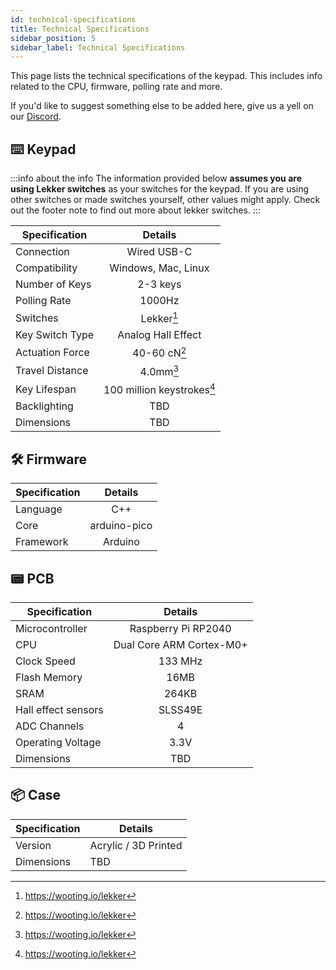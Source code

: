```yaml
---
id: technical-specifications
title: Technical Specifications
sidebar_position: 5
sidebar_label: Technical Specifications
---
```


This page lists the technical specifications of the keypad. This includes info related to the CPU, firmware, polling rate and more.

If you'd like to suggest something else to be added here, give us a yell on our [Discord](https://discord.gg/minipad).

## ⌨️ Keypad 

:::info about the info
The information provided below **assumes you are using Lekker switches** as your switches for the keypad. If you are using other switches or made switches yourself, other values might apply. Check out the footer note to find out more about lekker switches.
:::

| **Specification** | **Details** |
| --- | :---: |
| Connection | Wired USB-C |
| Compatibility | Windows, Mac, Linux |
| Number of Keys | 2-3 keys |
| Polling Rate | 1000Hz |
| Switches | Lekker[^1] |
| Key Switch Type | Analog Hall Effect |
| Actuation Force | 40-60 cN[^1] |
| Travel Distance | 4.0mm[^1] |
| Key Lifespan | 100 million keystrokes[^1] |
| Backlighting | TBD |
| Dimensions | TBD |

[^1]: https://wooting.io/lekker

## 🛠️ Firmware 

| **Specification** | **Details** |
| --- | :---: |
| Language | C++ |
| Core | arduino-pico |
| Framework | Arduino |

## 📟 PCB

| **Specification** | **Details** |
| --- | :---: |
| Microcontroller | Raspberry Pi RP2040 |
| CPU | Dual Core ARM Cortex-M0+ |
| Clock Speed | 133 MHz |
| Flash Memory | 16MB |
| SRAM | 264KB |
| Hall effect sensors | SLSS49E |
| ADC Channels | 4 |
| Operating Voltage | 3.3V |
| Dimensions | TBD |

## 📦 Case

| **Specification** | **Details** |
| --- | --- |
| Version | Acrylic / 3D Printed |
| Dimensions | TBD |
